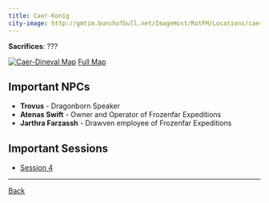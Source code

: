 ```yaml
---
title: Caer-Konig
city-image: http://gmtim.bunchofbull.net/ImageHost/RotFM/Locations/caer-konig-shield.png
---
```

**Sacrifices**: ???

[![Caer-Dineval Map](http://gmtim.bunchofbull.net/ImageHost/RotFM/Locations/caer-konig-map-small.jpg)](http://gmtim.bunchofbull.net/ImageHost/RotFM/Locations/caer-konig-map.jpg)
[Full Map](http://gmtim.bunchofbull.net/ImageHost/RotFM/Locations/caer-konig-map.jpg)

## Important NPCs
- **Trovus** - 
  <span class="subtext">Dragonborn Speaker</span>
- **Atenas Swift** - 
  <span class="subtext">Owner and Operator of Frozenfar Expeditions</span>
- **Jarthra Farzassh** - 
  <span class="subtext">Drawven employee of Frozenfar Expeditions</span>

## Important Sessions
- [Session 4](../past-sessions.md#session-4-022123)

---
[Back](./locations.md)